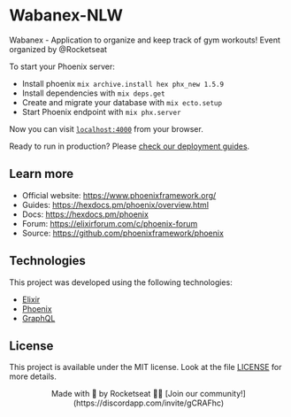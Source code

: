 # Wabanex-NLW
Wabanex - Application to organize and keep track of gym workouts! Event organized by @Rocketseat

To start your Phoenix server:
  * Install phoenix `mix archive.install hex phx_new 1.5.9`
  * Install dependencies with `mix deps.get`
  * Create and migrate your database with `mix ecto.setup`
  * Start Phoenix endpoint with `mix phx.server`

Now you can visit [`localhost:4000`](http://localhost:4000) from your browser.

Ready to run in production? Please [check our deployment guides](https://hexdocs.pm/phoenix/deployment.html).

## Learn more

  * Official website: https://www.phoenixframework.org/
  * Guides: https://hexdocs.pm/phoenix/overview.html
  * Docs: https://hexdocs.pm/phoenix
  * Forum: https://elixirforum.com/c/phoenix-forum
  * Source: https://github.com/phoenixframework/phoenix

<div id="technologies"></div>

## Technologies
This project was developed using the following technologies:

- [Elixir](https://elixir-lang.org/)
- [Phoenix](https://phoenixframework.org/)
- [GraphQL](https://graphql.org)
</div>

<div id="mit"></div>

## License

This project is available under the MIT license. Look at the file [LICENSE](LICENSE.md) for more details.

<div align="center">
  Made with 💜 by Rocketseat 👋🏻 [Join our community!](https://discordapp.com/invite/gCRAFhc)
</div>
